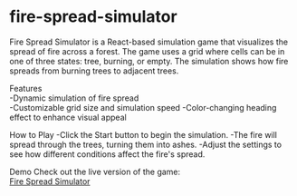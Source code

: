 # fire-spread-simulator

Fire Spread Simulator is a React-based simulation game that visualizes the spread of fire across a forest. The game uses a grid where cells can be in one of three states: tree, burning, or empty. The simulation shows how fire spreads from burning trees to adjacent trees.

Features  
-Dynamic simulation of fire spread  
-Customizable grid size and simulation speed
-Color-changing heading effect to enhance visual appeal

How to Play
-Click the Start button to begin the simulation.
-The fire will spread through the trees, turning them into ashes.
-Adjust the settings to see how different conditions affect the fire's spread.

Demo
Check out the live version of the game:  
[Fire Spread Simulator](https://fire-spread-simulator.netlify.app/)
